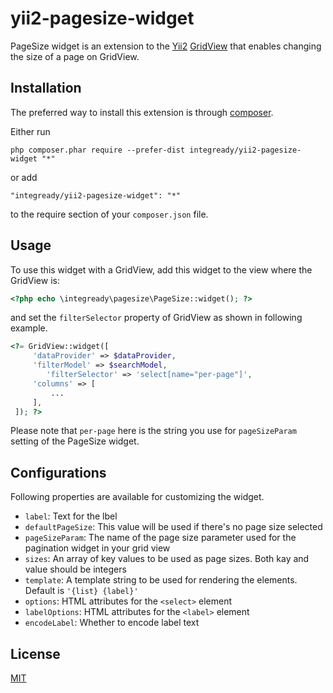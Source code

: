 yii2-pagesize-widget
====================

PageSize widget is an extension to the [Yii2](https://github.com/yiisoft/yii2) [GridView](http://www.yiiframework.com/doc-2.0/yii-grid-gridview.html) that enables
changing the size of a page on GridView.

Installation
------------

The preferred way to install this extension is through [composer](http://getcomposer.org/download/).

Either run

```
php composer.phar require --prefer-dist integready/yii2-pagesize-widget "*"
```

or add

```
"integready/yii2-pagesize-widget": "*"
```

to the require section of your `composer.json` file.


Usage
-----

To use this widget with a GridView, add this widget to the view where the GridView is:

~~~php
<?php echo \integready\pagesize\PageSize::widget(); ?>
~~~

and set the `filterSelector` property of GridView as shown in 
following example.

~~~php
<?= GridView::widget([
     'dataProvider' => $dataProvider,
     'filterModel' => $searchModel,
		'filterSelector' => 'select[name="per-page"]',
     'columns' => [
         ...
     ],
 ]); ?>
~~~

Please note that `per-page` here is the string you use for `pageSizeParam` setting of the PageSize widget.

Configurations
--------------

Following properties are available for customizing the widget.

- `label`: Text for the lbel
- `defaultPageSize`: This value will be used if there's no page size selected
- `pageSizeParam`: The name of the page size parameter used for the pagination widget in your grid view
- `sizes`: An array of key values to be used as page sizes. Both kay and value should be integers
- `template`: A template string to be used for rendering the elements. Default is `'{list} {label}'`
- `options`: HTML attributes for the `<select>` element
- `labelOptions`: HTML attributes for the `<label>` element
- `encodeLabel`: Whether to encode label text

License
-------

[MIT](LICENSE.md)
